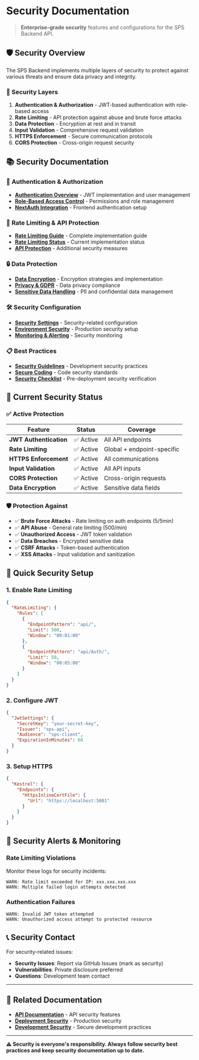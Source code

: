 # Security Documentation

> **Enterprise-grade security** features and configurations for the SPS Backend API.

## 🛡️ Security Overview

The SPS Backend implements multiple layers of security to protect against various threats and ensure data privacy and integrity.

### 🔐 Security Layers

1. **Authentication & Authorization** - JWT-based authentication with role-based access
2. **Rate Limiting** - API protection against abuse and brute force attacks  
3. **Data Protection** - Encryption at rest and in transit
4. **Input Validation** - Comprehensive request validation
5. **HTTPS Enforcement** - Secure communication protocols
6. **CORS Protection** - Cross-origin request security

## 📚 Security Documentation

### 🔑 **Authentication & Authorization**
- [**Authentication Overview**](auth.md) - JWT implementation and user management
- [**Role-Based Access Control**](rbac.md) - Permissions and role management
- [**NextAuth Integration**](../integration/nextauth.md) - Frontend authentication setup

### 🚫 **Rate Limiting & API Protection**
- [**Rate Limiting Guide**](rate-limiting.md) - Complete implementation guide
- [**Rate Limiting Status**](rate-limiting-status.md) - Current implementation status
- [**API Protection**](api-protection.md) - Additional security measures

### 🔒 **Data Protection**
- [**Data Encryption**](data-protection.md) - Encryption strategies and implementation
- [**Privacy & GDPR**](privacy.md) - Data privacy compliance
- [**Sensitive Data Handling**](sensitive-data.md) - PII and confidential data management

### 🛠️ **Security Configuration**
- [**Security Settings**](configuration.md) - Security-related configuration
- [**Environment Security**](../deployment/security.md) - Production security setup
- [**Monitoring & Alerting**](monitoring.md) - Security monitoring

### 📋 **Best Practices**
- [**Security Guidelines**](best-practices.md) - Development security practices
- [**Secure Coding**](secure-coding.md) - Code security standards
- [**Security Checklist**](checklist.md) - Pre-deployment security verification

## 🚨 **Current Security Status**

### ✅ **Active Protection**

| Feature | Status | Coverage |
|---------|--------|----------|
| **JWT Authentication** | ✅ Active | All API endpoints |
| **Rate Limiting** | ✅ Active | Global + endpoint-specific |
| **HTTPS Enforcement** | ✅ Active | All communications |
| **Input Validation** | ✅ Active | All API inputs |
| **CORS Protection** | ✅ Active | Cross-origin requests |
| **Data Encryption** | ✅ Active | Sensitive data fields |

### 🛡️ **Protection Against**

- ✅ **Brute Force Attacks** - Rate limiting on auth endpoints (5/5min)
- ✅ **API Abuse** - General rate limiting (500/min)
- ✅ **Unauthorized Access** - JWT token validation
- ✅ **Data Breaches** - Encrypted sensitive data
- ✅ **CSRF Attacks** - Token-based authentication
- ✅ **XSS Attacks** - Input validation and sanitization

## 🔧 **Quick Security Setup**

### 1. **Enable Rate Limiting**
```json
{
  "RateLimiting": {
    "Rules": [
      {
        "EndpointPattern": "api/",
        "Limit": 500,
        "Window": "00:01:00"
      },
      {
        "EndpointPattern": "api/Auth/",
        "Limit": 50,
        "Window": "00:05:00"
      }
    ]
  }
}
```

### 2. **Configure JWT**
```json
{
  "JwtSettings": {
    "SecretKey": "your-secret-key",
    "Issuer": "sps-api",
    "Audience": "sps-client",
    "ExpirationInMinutes": 60
  }
}
```

### 3. **Setup HTTPS**
```json
{
  "Kestrel": {
    "Endpoints": {
      "HttpsInlineCertFile": {
        "Url": "https://localhost:5001"
      }
    }
  }
}
```

## 🚨 **Security Alerts & Monitoring**

### Rate Limiting Violations
Monitor these logs for security incidents:
```
WARN: Rate limit exceeded for IP: xxx.xxx.xxx.xxx
WARN: Multiple failed login attempts detected
```

### Authentication Failures
```
WARN: Invalid JWT token attempted
WARN: Unauthorized access attempt to protected resource
```

## 📞 **Security Contact**

For security-related issues:
- **Security Issues**: Report via GitHub Issues (mark as security)
- **Vulnerabilities**: Private disclosure preferred
- **Questions**: Development team contact

---

## 🔗 **Related Documentation**

- [**API Documentation**](../api/README.md) - API security features
- [**Deployment Security**](../deployment/security.md) - Production security
- [**Development Security**](../development/security.md) - Secure development practices

---

**⚠️ Security is everyone's responsibility. Always follow security best practices and keep security documentation up to date.**
